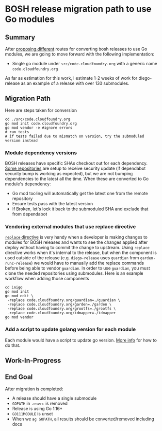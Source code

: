 # BOSH release migration path to use Go modules

## Summary

After [proposing
different](https://docs.google.com/document/d/1MeiXIqzsj_j1ziYAfhVXfCCFJLiKhi7HiOyF3g-7Wpk/edit#heading=h.9jamy725425y)
routes for converting bosh releases to use Go modules, we are going to move
forward with the following implementation:

- Single go module under `src/code.cloudfoundry.org` with a generic name
  `code.cloudfoundry.org`

As far as estimation for this work, I estimate 1-2 weeks of work for
diego-release as an example of a release with over 130 submodules.

## Migration Path

Here are steps taken for conversion

```
cd ./src/code.cloudfoundry.org
go mod init code.cloudfoundry.org
go mod vendor -e #ignore errors
# run tests
# if tests failed due to mismatch on version, try the submoduled version instead
```


### Module dependency versions

BOSH releases have specific SHAs checkout out for each dependency. [Some
repositories](https://github.com/cloudfoundry/diego-release/blob/68b60677acffd6ab241e2698f581c52f5da3ed83/.dependabot/config.yml)
are setup to receive security update (if dependabot security bump is working as
expected), but we are not bumping dependencies to the latest all the time.  When
these are converted to Go module's dependency:

- Go mod tooling will automatically get the latest one from the remote
  repository
- Ensure tests pass with the latest version
- If Broken, let's lock it back to the submoduled SHA and exclude that from
  dependabot


### Vendoring external modules that use replace directive

[`replace`
directive](https://thewebivore.com/using-replace-in-go-mod-to-point-to-your-local-module/)
is very handy when a developer is making changes to modules for BOSH releases
and wants to see the changes applied after deploy without having to commit the
change to upstream. Using `replace` directive works when it's internal to the
release, but when the component is used outside of the release (e.g.
`diego-release` uses `guardian` from `garden-runc-release`) we would have to
manually add the replace commands before being able to vendor `guardian`. In
order to use `guardian`, you must clone the needed repositories using submodules. Here
is an example workflow when adding those components

```
cd inigo
go mod init
go mod edit \
 -replace code.cloudfoundry.org/guardian=./guardian \
 -replace code.cloudfoundry.org/garden=./garden \
 -replace code.cloudfoundry.org/grootfs=./grootfs \
 -replace code.cloudfoundry.org/idmapper=./idmapper
go mod vendor
```

### Add a script to update golang version for each module

Each module would have a script to update go version. [More
info](https://golang.org/ref/mod#go-mod-file-go) for how to do that.


## Work-In-Progress

## End Goal

After migration is completed:

- A release should have a single submodule
- `GOPATH` in `.envrc` is removed
- Release is using Go 1.16+
- `GO111MODULE` is unset
- When we `ag GOPATH`, all results should be converted/removed including docs
